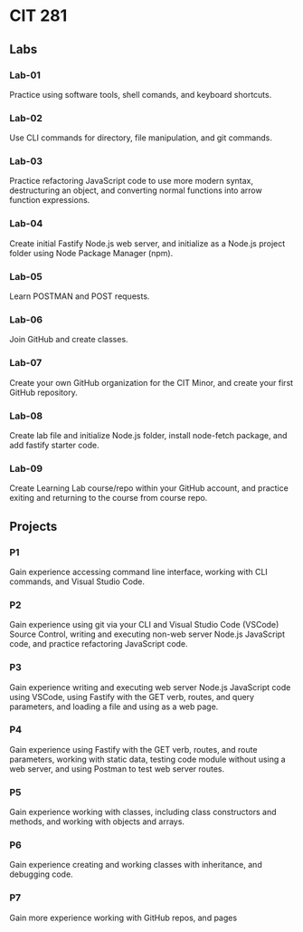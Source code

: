 # CIT 281

## Labs 

### Lab-01
Practice using software tools, shell comands, and keyboard shortcuts. 

### Lab-02
Use CLI commands for directory, file manipulation, and git commands. 

### Lab-03
Practice refactoring JavaScript code to use more modern syntax, destructuring an object, and converting normal functions into arrow function expressions.

### Lab-04
Create initial Fastify Node.js web server, and initialize as a Node.js project folder using Node Package Manager (npm).

### Lab-05
Learn POSTMAN and POST requests.

### Lab-06
Join GitHub and create classes.

### Lab-07
Create your own GitHub organization for the CIT Minor, and create your first GitHub repository.

### Lab-08
Create lab file and initialize Node.js folder, install node-fetch package, and add fastify starter code.

### Lab-09
Create Learning Lab course/repo within your GitHub account, and practice exiting and returning to the course from course repo.
 
## Projects 
### P1
Gain experience accessing command line interface, working with CLI commands, and Visual Studio Code.

### P2
Gain experience using git via your CLI and Visual Studio Code (VSCode) Source Control, writing and executing non-web server Node.js JavaScript code, and practice refactoring JavaScript code.

### P3
Gain experience writing and executing web server Node.js JavaScript code using VSCode, using Fastify with the GET verb, routes, and query parameters, and loading a file and using as a web page.

### P4
Gain experience using Fastify with the GET verb, routes, and route parameters, working with static data, testing code module without using a web server, and using Postman to test web server routes.

### P5
Gain experience working with classes, including class constructors and methods, and working with objects and arrays. 

### P6
Gain experience creating and working classes with inheritance, and debugging code. 

### P7
Gain more experience working with GitHub repos, and pages



